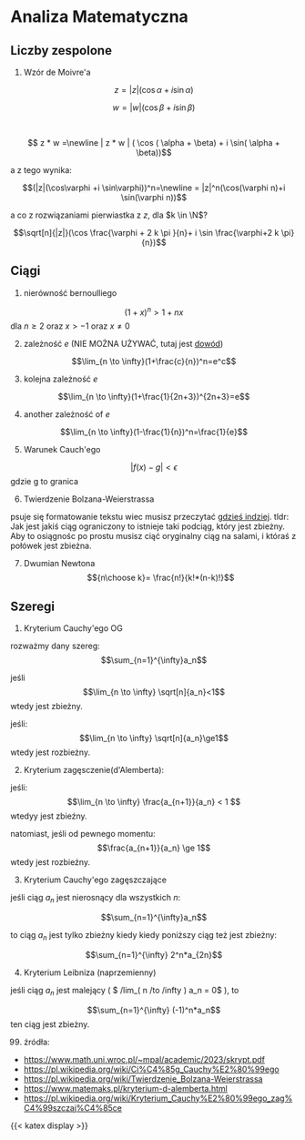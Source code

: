 # Analiza Matematyczna

## Liczby zespolone

1. Wzór de Moivre'a

$$ z=|z|(\cos\alpha +i \sin\alpha)$$

$$ w=|w|(\cos\beta +i \sin\beta)$$

<br>

$$ z * w =\newline | z * w | ( \cos ( \alpha + \beta) + i \sin( \alpha + \beta))$$

a z tego wynika:

$$(|z|(\cos\varphi +i \sin\varphi))^n=\newline = |z|^n(\cos(\varphi n)+i \sin(\varphi n))$$

a co z rozwiązaniami pierwiastka z $z$, dla $k \in \N$?

$$\sqrt[n]{|z|}(\cos \frac{\varphi + 2 k \pi }{n}+ i \sin \frac{\varphi+2 k \pi}{n})$$



## Ciągi

1. nierówność bernoulliego

$$(1+x)^n>1+nx$$
dla $n\ge 2$ oraz $x>-1$ oraz $x\neq 0$

2. zależność $e$ (NIE MOŻNA UŻYWAĆ, tutaj jest [dowód](/docs/dowod_ex))

$$\lim_{n \to \infty}(1+\frac{c}{n})^n=e^c$$

3. kolejna zależność $e$

$$\lim_{n \to \infty}(1+\frac{1}{2n+3})^{2n+3}=e$$

4. another zależność of $e$
   
$$\lim_{n \to \infty}(1-\frac{1}{n})^n=\frac{1}{e}$$

5. Warunek Cauch'ego

$$|f(x)-g|< \epsilon $$
gdzie g to granica

6. Twierdzenie Bolzana-Weierstrassa

psuje się formatowanie tekstu wiec musisz przeczytać [gdzieś indziej](https://pl.wikipedia.org/wiki/Twierdzenie_Bolzana-Weierstrassa). tldr: Jak jest jakiś ciąg ograniczony to istnieje taki podciąg, który jest zbieżny. Aby to osiągnośc po prostu musisz ciąć oryginalny ciąg na salami, i któraś z połówek jest zbieżna.

7. Dwumian Newtona 
$${n\choose k}= \frac{n!}{k!*(n-k)!}$$

## Szeregi

1. Kryterium Cauchy'ego OG

rozważmy dany szereg:
$$\sum_{n=1}^{\infty}a_n$$

jeśli 
$$\lim_{n \to \infty} \sqrt[n]{a_n}<1$$
wtedy jest zbieżny.

jeśli:
$$\lim_{n \to \infty} \sqrt[n]{a_n}\ge1$$
wtedy jest rozbieżny.


2. Kryterium zagęsczenie(d'Alemberta):

jeśli:
$$\lim_{n \to \infty} \frac{a_{n+1}}{a_n} < 1 $$
wtedyy jest zbieźny.

natomiast, jeśli od pewnego momentu:
$$\frac{a_{n+1}}{a_n} \ge 1$$
wtedy jest rozbieźny.

3. Kryterium Cauchy'ego zagęszczające

jeśli ciąg $a_n$ jest nierosnący dla wszystkich $n$:

$$\sum_{n=1}^{\infty}a_n$$

to ciąg $a_n$ jest tylko zbieżny kiedy kiedy poniższy ciąg też jest zbieżny: 

$$\sum_{n=1}^{\infty} 2^n*a_{2n}$$

4. Kryterium Leibniza (naprzemienny)

jeśli ciąg $a_n$ jest malejący ( $ /lim_( n /to /infty ) a_n = 0$ ), to

$$\sum_{n=1}^{\infty} (-1)^n*a_n$$
ten ciąg jest zbieżny.

99.  źródła:
- <https://www.math.uni.wroc.pl/~mpal/academic/2023/skrypt.pdf>
- <https://pl.wikipedia.org/wiki/Ci%C4%85g_Cauchy%E2%80%99ego>
- <https://pl.wikipedia.org/wiki/Twierdzenie_Bolzana-Weierstrassa>
- <https://www.matemaks.pl/kryterium-d-alemberta.html>
- <https://pl.wikipedia.org/wiki/Kryterium_Cauchy%E2%80%99ego_zag%C4%99szczaj%C4%85ce>

{{< katex display >}}
